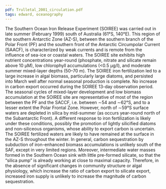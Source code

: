 ```yaml
---
pdf: Trulletal_2001_circulation.pdf
tags: edward, oceanography
---
```

The Southern Ocean Iron Release Experiment (SOIREE) was carried out in late summer (February 1999) south of Australia (61°S, 140°E). This region of the southern Antarctic Zone (AZ-S), between the southern branch of the Polar Front (PF) and the southern front of the Antarctic Circumpolar Current (SAACF), is characterized by weak currents and is remote from the influence of sea-ice or coastal waters. The SOIREE site exhibits high nutrient concentrations year-round (phosphate, nitrate and silicate remain above 10 μM), low chlorophyll accumulations (<0.5 μg/l), and moderate summer mixed-layer depths (50–70 m). The SOIREE iron fertilization led to a large increase in algal biomass, particularly large diatoms, and persisted into March well after normal seasonal production is complete. No increase in carbon export occurred during the SOIREE 13-day observation period. The seasonal cycles of mixed-layer development and low biomass accumulation at the SOIREE site are representative of most of the region between the PF and the SACCF, i.e. between ∼54 and ∼62°S, and to a lesser extent the Polar Frontal Zone. However, north of ∼59°S surface waters are depleted in silica by mid-summer (as occurs year-round north of the Subantarctic Front). A different response to iron fertilization is likely under these conditions, possibly the promotion of lightly silicified diatoms and non-siliceous organisms, whose ability to export carbon is uncertain. The SOIREE fertilized waters are likely to have remained at the surface in the AZ-S throughout the winter. In general, carbon sequestration by subduction of iron-enhanced biomass accumulations is unlikely south of the SAF, except in very limited regions. Moreover, intermediate water masses formed in the Southern Ocean sink with little pre-formed silicate, so that the “silica pump” is already working at close to maximal capacity. Therefore, in the absence of significant changes in community structure or algal physiology, which increase the ratio of carbon export to silicate export, increased iron supply is unlikely to increase the magnitude of carbon sequestration.
